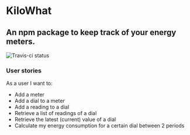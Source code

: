 # KiloWhat
## An npm package to keep track of your energy meters.

![Travis-ci status](https://travis-ci.org/artusvranken/kilowhat.svg?branch=master)

### User stories

As a user I want to:
- Add a meter
- Add a dial to a meter
- Add a reading to a dial
- Retrieve a list of readings of a dial
- Retrieve the latest (current) value of a dial
- Calculate my energy consumption for a certain dial between 2 periods
